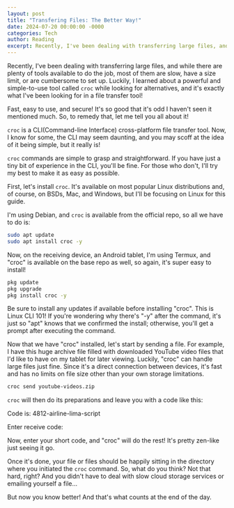 ```yaml
---
layout: post
title: "Transfering Files: The Better Way!"
date: 2024-07-20 00:00:00 -0000
categories: Tech
author: Reading
excerpt: Recently, I've been dealing with transferring large files, and while there are plenty of tools available to do the job, most of them are slow, have a size limit, or are cumbersome to set up. Luckily, I learned about a powerful and simple-to-use tool called `croc` while looking for alternatives, and it's exactly what I've been looking for in a file transfer tool!
---
```


Recently, I've been dealing with transferring large files, and while there are plenty of tools available to do the job, most of them are slow, have a size limit, or are cumbersome to set up. Luckily, I learned about a powerful and simple-to-use tool called `croc` while looking for alternatives, and it's exactly what I've been looking for in a file transfer tool!
 
Fast, easy to use, and secure! It's so good that it's odd I haven't seen it mentioned much. So, to remedy that, let me tell you all about it!

`croc` is a CLI(Command-line Interface) cross-platform file transfer tool. Now, I know for some, the CLI may seem daunting, and you may scoff at the idea of it being simple, but it really is!

`croc` commands are simple to grasp and straightforward. If you have just a tiny bit of experience in the CLI, you'll be fine. For those who don't, I'll try my best to make it as easy as possible.

First, let's install `croc`. It's available on most popular Linux distributions and, of course, on BSDs, Mac, and Windows, but I'll be focusing on Linux for this guide.

I'm using Debian, and `croc` is available from the official repo, so all we have to do is:

``` bash
sudo apt update
sudo apt install croc -y
```

Now, on the receiving device, an Android tablet, I'm using Termux, and "croc" is available on the base repo as well, so again, it's super easy to install!

``` bash
pkg update
pkg upgrade
pkg install croc -y
```

Be sure to install any updates if available before installing "croc". This is Linux CLI 101! If you're wondering why there's "-y" after the command, it's just so "apt" knows that we confirmed the install; otherwise, you'll get a prompt after executing the command.

Now that we have "croc" installed, let's start by sending a file. For example, I have this huge archive file filled with downloaded YouTube video files that I'd like to have on my tablet for later viewing. Luckily, "croc" can handle large files just fine. Since it's a direct connection between devices, it's fast and has no limits on file size other than your own storage limitations.

``` bash
croc send youtube-videos.zip
```

`croc` will then do its preparations and leave you with a code like this:

Code is: 4812-airline-lima-script

Enter receive code:

Now, enter your short code, and "croc" will do the rest! It's pretty zen-like just seeing it go.

Once it's done, your file or files should be happily sitting in the directory where you initiated the `croc` command. So, what do you think? Not that hard, right? And you didn't have to deal with slow cloud storage services or emailing yourself a file...

But now you know better! And that's what counts at the end of the day.



